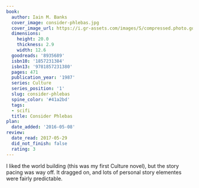 ```yaml
---
book:
  author: Iain M. Banks
  cover_image: consider-phlebas.jpg
  cover_image_url: https://i.gr-assets.com/images/S/compressed.photo.goodreads.com/books/1327951890l/8935689._SX98_.jpg
  dimensions:
    height: 20.0
    thickness: 2.9
    width: 12.6
  goodreads: '8935689'
  isbn10: '1857231384'
  isbn13: '9781857231380'
  pages: 471
  publication_year: '1987'
  series: Culture
  series_position: '1'
  slug: consider-phlebas
  spine_color: '#41a2bd'
  tags:
  - scifi
  title: Consider Phlebas
plan:
  date_added: '2016-05-08'
review:
  date_read: 2017-05-29
  did_not_finish: false
  rating: 3
---
```


I liked the world building (this was my first Culture novel), but the story pacing was way off. It dragged on, and lots of personal story elementes were fairly predictable.
